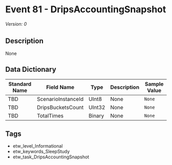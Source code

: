 # Event 81 - DripsAccountingSnapshot
###### Version: 0

## Description
None

## Data Dictionary
|Standard Name|Field Name|Type|Description|Sample Value|
|---|---|---|---|---|
|TBD|ScenarioInstanceId|UInt8|None|`None`|
|TBD|DripsBucketsCount|UInt32|None|`None`|
|TBD|TotalTimes|Binary|None|`None`|

## Tags
* etw_level_Informational
* etw_keywords_SleepStudy
* etw_task_DripsAccountingSnapshot
